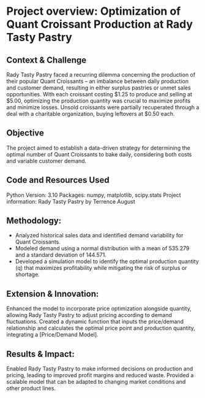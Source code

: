 # Project overview: Optimization of Quant Croissant Production at Rady Tasty Pastry

## Context & Challenge
Rady Tasty Pastry faced a recurring dilemma concerning the production of their popular Quant Croissants – an imbalance between daily production and customer demand, resulting in either surplus pastries or unmet sales opportunities. With each croissant costing $1.25 to produce and selling at $5.00, optimizing the production quantity was crucial to maximize profits and minimize losses. Unsold croissants were partially recuperated through a deal with a charitable organization, buying leftovers at $0.50 each.

## Objective
The project aimed to establish a data-driven strategy for determining the optimal number of Quant Croissants to bake daily, considering both costs and variable customer demand.

## Code and Resources Used
Python Version: 3.10 
Packages: numpy, matplotlib, scipy.stats
Project information: Rady Tasty Pastry by Terrence August

## Methodology:
* Analyzed historical sales data and identified demand variability for Quant Croissants.
* Modeled demand using a normal distribution with a mean of 535.279 and a standard deviation of 144.571.
* Developed a simulation model to identify the optimal production quantity (q) that maximizes profitability while mitigating the risk of surplus or shortage.

## Extension & Innovation:
Enhanced the model to incorporate price optimization alongside quantity, allowing Rady Tasty Pastry to adjust pricing according to demand fluctuations.
Created a dynamic function that inputs the price/demand relationship and calculates the optimal price point and production quantity, integrating a [Price/Demand Model].

## Results & Impact:
Enabled Rady Tasty Pastry to make informed decisions on production and pricing, leading to improved profit margins and reduced waste.
Provided a scalable model that can be adapted to changing market conditions and other product lines.






